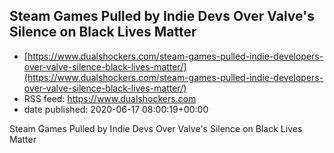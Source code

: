 ## Steam Games Pulled by Indie Devs Over Valve's Silence on Black Lives Matter
 - [https://www.dualshockers.com/steam-games-pulled-indie-developers-over-valve-silence-black-lives-matter/](https://www.dualshockers.com/steam-games-pulled-indie-developers-over-valve-silence-black-lives-matter/)
 - RSS feed: https://www.dualshockers.com
 - date published: 2020-06-17 08:00:19+00:00

Steam Games Pulled by Indie Devs Over Valve's Silence on Black Lives Matter

